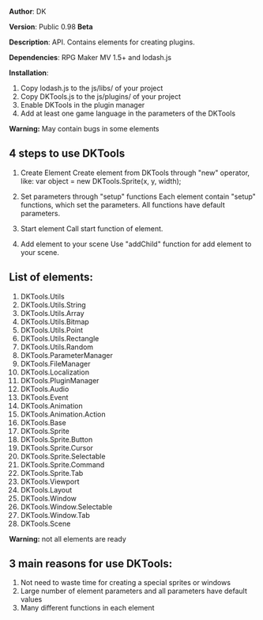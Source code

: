 **Author**: DK

**Version**: Public 0.98 **Beta**
 
**Description**: API. Contains elements for creating plugins.
 
**Dependencies**: RPG Maker MV 1.5+ and lodash.js

**Installation**:
1. Copy lodash.js to the js/libs/ of your project
2. Copy DKTools.js to the js/plugins/ of your project
3. Enable DKTools in the plugin manager
4. Add at least one game language in the parameters of the DKTools

**Warning:** May contain bugs in some elements
 
## **4 steps to use DKTools**
1. Create Element
Create element from DKTools through "new" operator, like: var object = new DKTools.Sprite(x, y, width);
 
2. Set parameters through "setup" functions
Each element contain "setup" functions, which set the parameters. All functions have default parameters.
 
3. Start element
Call start function of element.
 
4. Add element to your scene
Use "addChild" function for add element to your scene.
 
## **List of elements:**
1. DKTools.Utils
2. DKTools.Utils.String
3. DKTools.Utils.Array
4. DKTools.Utils.Bitmap
5. DKTools.Utils.Point
6. DKTools.Utils.Rectangle
7. DKTools.Utils.Random
8. DKTools.ParameterManager
9. DKTools.FileManager
10. DKTools.Localization
11. DKTools.PluginManager
12. DKTools.Audio
13. DKTools.Event
14. DKTools.Animation
15. DKTools.Animation.Action
16. DKTools.Base
17. DKTools.Sprite
18. DKTools.Sprite.Button
19. DKTools.Sprite.Cursor
20. DKTools.Sprite.Selectable
21. DKTools.Sprite.Command
22. DKTools.Sprite.Tab
23. DKTools.Viewport
24. DKTools.Layout
25. DKTools.Window
26. DKTools.Window.Selectable
27. DKTools.Window.Tab
28. DKTools.Scene

**Warning:** not all elements are ready
 
## **3 main reasons for use DKTools:**
1. Not need to waste time for creating a special sprites or windows
2. Large number of element parameters and all parameters have default values
3. Many different functions in each element
